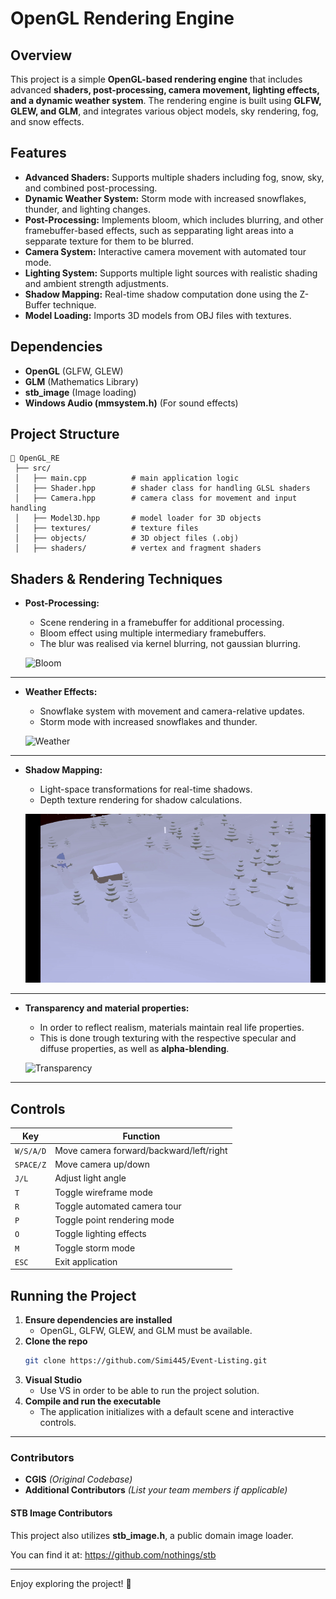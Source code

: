 # OpenGL Rendering Engine

## Overview
This project is a simple **OpenGL-based rendering engine** that includes advanced **shaders, post-processing, camera movement, lighting effects, and a dynamic weather system**. 
The rendering engine is built using **GLFW, GLEW, and GLM**, and integrates various object models, sky rendering, fog, and snow effects.

## Features
- **Advanced Shaders:** Supports multiple shaders including fog, snow, sky, and combined post-processing.
- **Dynamic Weather System:** Storm mode with increased snowflakes, thunder, and lighting changes.
- **Post-Processing:** Implements bloom, which includes blurring, and other framebuffer-based effects, such as sepparating light areas into a sepparate texture for
them to be blurred.
- **Camera System:** Interactive camera movement with automated tour mode.
- **Lighting System:** Supports multiple light sources with realistic shading and ambient strength adjustments.
- **Shadow Mapping:** Real-time shadow computation done using the Z-Buffer technique.
- **Model Loading:** Imports 3D models from OBJ files with textures.

## Dependencies
- **OpenGL** (GLFW, GLEW)
- **GLM** (Mathematics Library)
- **stb_image** (Image loading)
- **Windows Audio (mmsystem.h)** (For sound effects)

## Project Structure
```
📁 OpenGL_RE
 ├── src/
 │   ├── main.cpp          # main application logic
 │   ├── Shader.hpp        # shader class for handling GLSL shaders
 │   ├── Camera.hpp        # camera class for movement and input handling
 │   ├── Model3D.hpp       # model loader for 3D objects
 │   ├── textures/         # texture files
 │   ├── objects/          # 3D object files (.obj)
 │   ├── shaders/          # vertex and fragment shaders
```

## Shaders & Rendering Techniques
- **Post-Processing:**
  - Scene rendering in a framebuffer for additional processing.
  - Bloom effect using multiple intermediary framebuffers.
  - The blur was realised via kernel blurring, not gaussian blurring.
  
  ![Bloom](./showcase/bloom.gif)
  
---


- **Weather Effects:**
  - Snowflake system with movement and camera-relative updates.
  - Storm mode with increased snowflakes and thunder.
  
  ![Weather](./showcase/weather.gif)
  
---


- **Shadow Mapping:**
  - Light-space transformations for real-time shadows.
  - Depth texture rendering for shadow calculations.
  
  ![Shadows](./showcase/shadows.gif)
  
---


- **Transparency and material properties:**
  - In order to reflect realism, materials maintain real life properties.
  - This is done trough texturing with the respective specular and diffuse properties, as well as **alpha-blending**.
	
  ![Transparency](./showcase/transparency.gif)

---

## Controls
| Key | Function |
|-----|----------|
| `W/S/A/D` | Move camera forward/backward/left/right |
| `SPACE/Z` | Move camera up/down |
| `J/L` | Adjust light angle |
| `T` | Toggle wireframe mode |
| `R` | Toggle automated camera tour |
| `P` | Toggle point rendering mode |
| `O` | Toggle lighting effects |
| `M` | Toggle storm mode |
| `ESC` | Exit application |

## Running the Project
1. **Ensure dependencies are installed**
   - OpenGL, GLFW, GLEW, and GLM must be available.
2. **Clone the repo**
	```sh 
	git clone https://github.com/Simi445/Event-Listing.git
	```
3. **Visual Studio**
   - Use VS in order to be able to run the project solution.
4. **Compile and run the executable**
   - The application initializes with a default scene and interactive controls.


---

### Contributors
- **CGIS** *(Original Codebase)*
- **Additional Contributors** *(List your team members if applicable)*

#### STB Image Contributors
This project also utilizes **stb_image.h**, a public domain image loader.

You can find it at: https://github.com/nothings/stb

---

Enjoy exploring the project! 🚀


